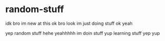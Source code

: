# random-stuff
idk bro im new at this ok bro look im just doing stuff ok yeah

yep random stuff hehe yeahhhhh im doin stuff yup learning stuff yep yup
